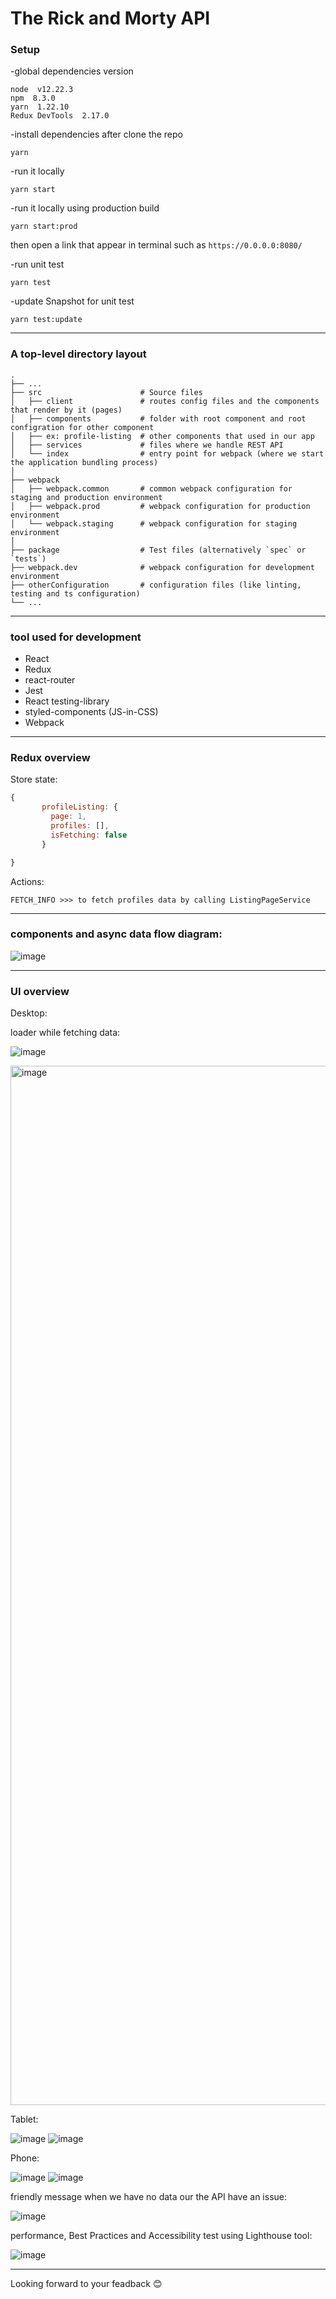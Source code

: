 # The Rick and Morty API

### Setup
-global dependencies version
  ```
  node  v12.22.3
  npm  8.3.0
  yarn  1.22.10
  Redux DevTools  2.17.0
  ```
-install dependencies after clone the repo
  ```
  yarn
  ```
-run it locally
```
yarn start
  ```
  
-run it locally using production build
```
yarn start:prod
  ```
then open a link that appear in terminal such as `https://0.0.0.0:8080/`
  
-run unit test
```
yarn test
  ```
  
-update Snapshot for unit test
```
yarn test:update
  ```
  
---

 
### A top-level directory layout
    .
    ├── ...
    ├── src                      # Source files
    │   ├── client               # routes config files and the components that render by it (pages)
    │   ├── components           # folder with root component and root configration for other component
    │   ├── ex: profile-listing  # other components that used in our app
    │   ├── services             # files where we handle REST API
    │   └── index                # entry point for webpack (where we start the application bundling process)
    │ 
    ├── webpack               
    │   ├── webpack.common       # common webpack configuration for staging and production environment 
    │   ├── webpack.prod         # webpack configuration for production environment 
    │   └── webpack.staging      # webpack configuration for staging environment 
    │ 
    ├── package                  # Test files (alternatively `spec` or `tests`)
    ├── webpack.dev              # webpack configuration for development environment 
    ├── otherConfiguration       # configuration files (like linting, testing and ts configuration)
    └── ...


---


### tool used for development
- React 
- Redux
- react-router
- Jest
- React testing-library
- styled-components (JS-in-CSS)
- Webpack

---

### Redux overview
Store state:
```js
{
       profileListing: {
         page: 1,
         profiles: [],
         isFetching: false
       }

}

```

Actions:

```
FETCH_INFO >>> to fetch profiles data by calling ListingPageService
```


---
### components and async data flow diagram:

![image](https://user-images.githubusercontent.com/47742500/159404218-9e0024f3-9ec5-4039-9f31-65ceb5004458.png)


---

### UI overview
Desktop:

loader while fetching data:

![image](https://user-images.githubusercontent.com/47742500/159393977-8de6642b-cb33-45a7-a933-d6c1e830f769.png)

<img width="1663" alt="image" src="https://user-images.githubusercontent.com/47742500/159392980-c3280af3-80ae-443b-82fa-b6e8749909fd.png">

Tablet:

![image](https://user-images.githubusercontent.com/47742500/159394045-e09ac319-6094-45ca-b078-9061b94a90a7.png)
![image](https://user-images.githubusercontent.com/47742500/159394098-f1c19e8a-d5cf-4b32-8ab0-2d06a00e710d.png)

Phone:

![image](https://user-images.githubusercontent.com/47742500/159394180-119c9916-7467-468d-9887-15965d6bab9b.png)
![image](https://user-images.githubusercontent.com/47742500/159394221-8bd64881-1ceb-4ae3-bbf9-758ac7b79049.png)

friendly message when we have no data our the API have an issue:

![image](https://user-images.githubusercontent.com/47742500/159394598-b3b7c4a8-c035-4251-89fa-7b849eae84a5.png)

performance, Best Practices and Accessibility test using Lighthouse tool:

![image](https://user-images.githubusercontent.com/47742500/159398730-4e9f015a-4179-451f-bf22-5be212995d12.png)


---

Looking forward to your feadback 😊
